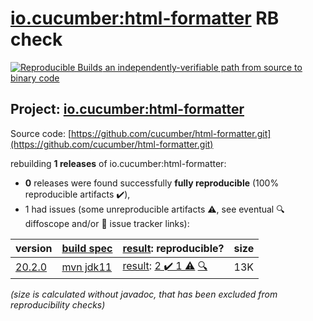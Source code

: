 [io.cucumber:html-formatter](https://search.maven.org/artifact/io.cucumber/html-formatter/) RB check
=======

[![Reproducible Builds](https://reproducible-builds.org/images/logos/rb.svg) an independently-verifiable path from source to binary code](https://reproducible-builds.org/)

## Project: [io.cucumber:html-formatter](https://search.maven.org/artifact/io.cucumber/html-formatter/)

Source code: [https://github.com/cucumber/html-formatter.git](https://github.com/cucumber/html-formatter.git)

rebuilding **1 releases** of io.cucumber:html-formatter:
- **0** releases were found successfully **fully reproducible** (100% reproducible artifacts :heavy_check_mark:),
- 1 had issues (some unreproducible artifacts :warning:, see eventual :mag: diffoscope and/or :memo: issue tracker links):

| version | [build spec](/BUILDSPEC.md) | [result](https://reproducible-builds.org/docs/jvm/): reproducible? | size |
| -- | --------- | ------ | -- |
| [20.2.0](https://search.maven.org/artifact/io.cucumber/html-formatter/20.2.0/pom) | [mvn jdk11](html-formatter-20.2.0.buildspec) | [result](html-formatter-20.2.0.buildinfo): [2 :heavy_check_mark:  1 :warning:](html-formatter-20.2.0.buildcompare) [:mag:](html-formatter-20.2.0.diffoscope) | 13K |

<i>(size is calculated without javadoc, that has been excluded from reproducibility checks)</i>
